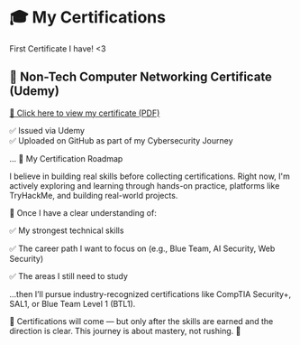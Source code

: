 
# 🎓 My Certifications

First Certificate I have! <3
## 📄 Non-Tech Computer Networking Certificate (Udemy)

[🔗 Click here to view my certificate (PDF)](MyUdemyComputerNetworksCert(Non-Tech).pdf)

✅ Issued via Udemy  
✅ Uploaded on GitHub as part of my Cybersecurity Journey


...
🎯 My Certification Roadmap


I believe in building real skills before collecting certifications.
Right now, I'm actively exploring and learning through hands-on practice, platforms like TryHackMe, and building real-world projects.

🧭 Once I have a clear understanding of:

✅ My strongest technical skills

✅ The career path I want to focus on (e.g., Blue Team, AI Security, Web Security)

✅ The areas I still need to study

…then I’ll pursue industry-recognized certifications like CompTIA Security+, SAL1, or Blue Team Level 1 (BTL1).

📌 Certifications will come — but only after the skills are earned and the direction is clear.
This journey is about mastery, not rushing. 💪



